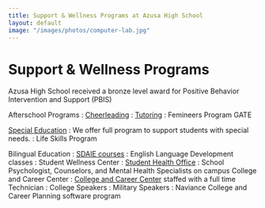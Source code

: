```yaml
---
title: Support & Wellness Programs at Azusa High School
layout: default
image: "/images/photos/computer-lab.jpg"
---
```


# Support <span class="lowercase">&</span> Wellness Programs

Azusa High School received a bronze level award for Positive Behavior Intervention and Support (PBIS)

Afterschool Programs
: [Cheerleading](http://info.azusahighschool.jimthoburn.com/cheerleading)
: [Tutoring](/#math-tutoring-is-now-available)
: Femineers Program GATE

[Special Education](http://info.azusahighschool.jimthoburn.com/specialed)
: We offer full program to support students with special needs.
: Life Skills Program

Bilingual Education
: [SDAIE courses](http://info.azusahighschool.jimthoburn.com/science)
: English Language Development classes
: Student Wellness Center
: [Student Health Office](http://info.azusahighschool.jimthoburn.com/healthservices)
: School Psychologist, Counselors, and Mental Health Specialists on campus College and Career Center
: [College and Career Center](http://info.azusahighschool.jimthoburn.com/careercenter) staffed with a full time Technician
: College Speakers
: Military Speakers
: Naviance College and Career Planning software program
